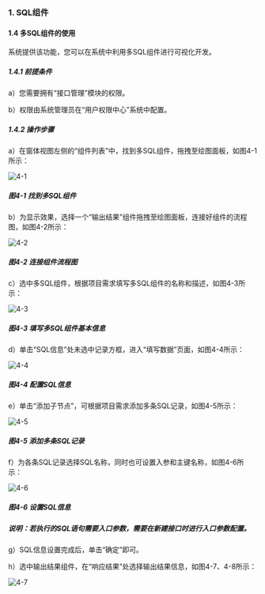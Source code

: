 ### 1. SQL组件

#### 1.4 多SQL组件的使用

系统提供该功能，您可以在系统中利用多SQL组件进行可视化开发。

##### 1.4.1 前提条件

a）您需要拥有“接口管理”模块的权限。

b）权限由系统管理员在“用户权限中心”系统中配置。

##### 1.4.2 操作步骤

a）在窗体视图左侧的“组件列表”中，找到多SQL组件，拖拽至绘图面板，如图4-1所示：

![4-1](https://www.feisuanyz.com/fsimage/zc-image/cz_22_2_2_01.png)

##### 图4-1 找到多SQL组件

b）为显示效果，选择一个“输出结果”组件拖拽至绘图面板，连接好组件的流程图，如图4-2所示：

![4-2](https://www.feisuanyz.com/fsimage/zc-image/cz_22_2_2_02.png)

##### 图4-2 连接组件流程图

c）选中多SQL组件，根据项目需求填写多SQL组件的名称和描述，如图4-3所示：

![4-3](https://www.feisuanyz.com/fsimage/zc-image/cz_22_2_2_03.png)

##### 图4-3 填写多SQL组件基本信息

d）单击“SQL信息”处未选中记录方框，进入“填写数据”页面，如图4-4所示：

![4-4](https://www.feisuanyz.com/fsimage/zc-image/cz_22_2_2_04.png)

##### 图4-4 配置SQL信息

e）单击“添加子节点”，可根据项目需求添加多条SQL记录，如图4-5所示：

![4-5](https://www.feisuanyz.com/fsimage/zc-image/cz_22_2_2_05.png)

##### 图4-5 添加多条SQL记录

f）为各条SQL记录选择SQL名称，同时也可设置入参和主键名称，如图4-6所示：

![4-6](https://www.feisuanyz.com/fsimage/zc-image/cz_22_2_2_06.png)

##### 图4-6 设置SQL信息

##### 说明：若执行的SQL语句需要入口参数，需要在新建接口时进行入口参数配置。

g）SQL信息设置完成后，单击“确定”即可。

h）选中输出结果组件，在“响应结果”处选择输出结果信息，如图4-7、4-8所示：

![4-7](https://www.feisuanyz.com/fsimage/zc-image/cz_22_2_2_07.png)

